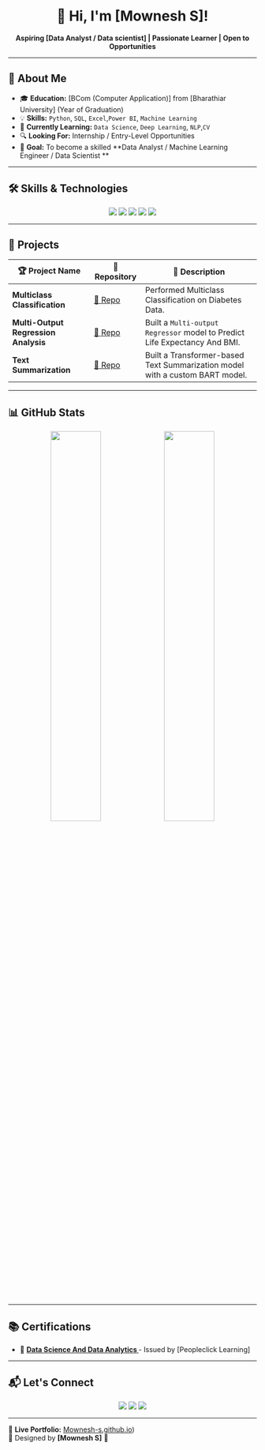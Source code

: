 <h1 align="center">👋 Hi, I'm [Mownesh S]!</h1>

<p align="center">
  <b>Aspiring [Data Analyst / Data scientist] | Passionate Learner | Open to Opportunities</b>
</p>

---

## 🌟 About Me  
- 🎓 **Education:** [BCom (Computer Application)] from [Bharathiar University] (Year of Graduation)  
- 💡 **Skills:** `Python`, `SQL`, `Excel`,`Power BI`, `Machine Learning`
- 📌 **Currently Learning:** `Data Science`, `Deep Learning`, `NLP`,`CV`  
- 🔍 **Looking For:** Internship / Entry-Level Opportunities  
- 🎯 **Goal:** To become a skilled **Data Analyst / Machine Learning Engineer / Data Scientist **  

---

## 🛠 Skills & Technologies  
<p align="center">
  <img src="https://img.shields.io/badge/Python-3776AB?style=for-the-badge&logo=python&logoColor=white" />
  <img src="https://img.shields.io/badge/SQL-4479A1?style=for-the-badge&logo=postgresql&logoColor=white" />
  <img src="https://img.shields.io/badge/PowerBI-F2C811?style=for-the-badge&logo=powerbi&logoColor=black" />
  <img src="https://img.shields.io/badge/Excel-217346?style=for-the-badge&logo=microsoft-excel&logoColor=white" />
  <img src="https://img.shields.io/badge/Machine%20Learning-FF6F00?style=for-the-badge&logo=tensorflow&logoColor=white" />
</p>

---

## 🚀 Projects  

| 🏆 Project Name                | 📁 Repository | 📝 Description |
|--------------------------------|--------------|---------------|
| **Multiclass Classification**  | [📂 Repo](https://github.com/Mownesh-s/Multi-Class-Classification) | Performed Multiclass Classification on Diabetes Data. |
| **Multi-Output Regression Analysis** | [📂 Repo](https://github.com/Mownesh-s/Multi_output_Regression_Analysis) | Built a `Multi-output Regressor` model to Predict Life Expectancy And BMI. |
| **Text Summarization**         | [📂 Repo](https://github.com/Mownesh-s/Text_Summarization) | Built a Transformer-based Text Summarization model with a custom BART model. |

---

## 📊 GitHub Stats  
<p align="center">
  <img src="https://github-readme-stats.vercel.app/api?username=Mownesh-s&show_icons=true&theme=default" width="45%" />
  <img src="https://github-readme-streak-stats.herokuapp.com/?user=Mownesh-s&theme=default" width="45%" />
</p>


---

## 📚 Certifications  
- 🏅 **[Data Science And Data Analytics ](#)** - Issued by [Peopleclick Learning]  

---

## 📬 Let's Connect  
<p align="center">
  <a href="mailto:mowneshsoff@gmail.com"><img src="https://img.shields.io/badge/Email-D14836?style=for-the-badge&logo=gmail&logoColor=white" /></a>
  <a href="https://www.linkedin.com/in/mownesh-s-648010331"><img src="https://img.shields.io/badge/LinkedIn-0A66C2?style=for-the-badge&logo=linkedin&logoColor=white" /></a>
  <a href="https://github.com/Mownesh-s"><img src="https://img.shields.io/badge/GitHub-181717?style=for-the-badge&logo=github&logoColor=white" /></a>
</p>

---

🔗 **Live Portfolio:** [Mownesh-s.github.io](https://mownesh-s.github.io/))  
🎨 Designed by **[Mownesh S]** 🚀  

